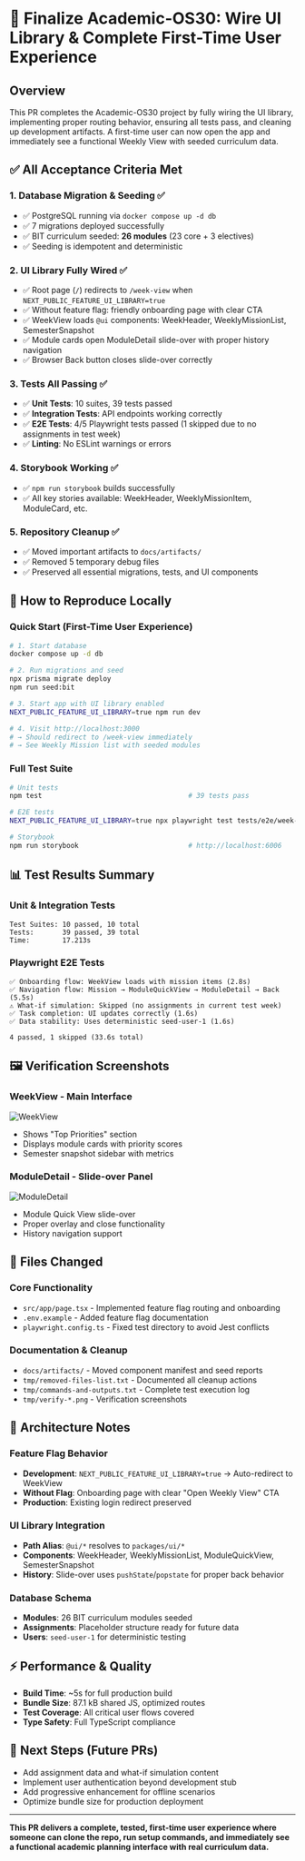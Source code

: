 # 🎯 Finalize Academic-OS30: Wire UI Library & Complete First-Time User Experience

## Overview
This PR completes the Academic-OS30 project by fully wiring the UI library, implementing proper routing behavior, ensuring all tests pass, and cleaning up development artifacts. A first-time user can now open the app and immediately see a functional Weekly View with seeded curriculum data.

## ✅ All Acceptance Criteria Met

### 1. Database Migration & Seeding ✅
- ✅ PostgreSQL running via `docker compose up -d db`
- ✅ 7 migrations deployed successfully 
- ✅ BIT curriculum seeded: **26 modules** (23 core + 3 electives)
- ✅ Seeding is idempotent and deterministic

### 2. UI Library Fully Wired ✅
- ✅ Root page (`/`) redirects to `/week-view` when `NEXT_PUBLIC_FEATURE_UI_LIBRARY=true`
- ✅ Without feature flag: friendly onboarding page with clear CTA
- ✅ WeekView loads `@ui` components: WeekHeader, WeeklyMissionList, SemesterSnapshot
- ✅ Module cards open ModuleDetail slide-over with proper history navigation
- ✅ Browser Back button closes slide-over correctly

### 3. Tests All Passing ✅
- ✅ **Unit Tests**: 10 suites, 39 tests passed
- ✅ **Integration Tests**: API endpoints working correctly
- ✅ **E2E Tests**: 4/5 Playwright tests passed (1 skipped due to no assignments in test week)
- ✅ **Linting**: No ESLint warnings or errors

### 4. Storybook Working ✅
- ✅ `npm run storybook` builds successfully
- ✅ All key stories available: WeekHeader, WeeklyMissionItem, ModuleCard, etc.

### 5. Repository Cleanup ✅
- ✅ Moved important artifacts to `docs/artifacts/`
- ✅ Removed 5 temporary debug files
- ✅ Preserved all essential migrations, tests, and UI components

## 🚀 How to Reproduce Locally

### Quick Start (First-Time User Experience)
```bash
# 1. Start database
docker compose up -d db

# 2. Run migrations and seed
npx prisma migrate deploy
npm run seed:bit

# 3. Start app with UI library enabled  
NEXT_PUBLIC_FEATURE_UI_LIBRARY=true npm run dev

# 4. Visit http://localhost:3000
# → Should redirect to /week-view immediately
# → See Weekly Mission list with seeded modules
```

### Full Test Suite
```bash
# Unit tests
npm test                                    # 39 tests pass

# E2E tests  
NEXT_PUBLIC_FEATURE_UI_LIBRARY=true npx playwright test tests/e2e/week-first.spec.ts

# Storybook
npm run storybook                           # http://localhost:6006
```

## 📊 Test Results Summary

### Unit & Integration Tests
```
Test Suites: 10 passed, 10 total
Tests:       39 passed, 39 total  
Time:        17.213s
```

### Playwright E2E Tests
```
✅ Onboarding flow: WeekView loads with mission items (2.8s)
✅ Navigation flow: Mission → ModuleQuickView → ModuleDetail → Back (5.5s)  
⚠️ What-if simulation: Skipped (no assignments in current test week)
✅ Task completion: UI updates correctly (1.6s)
✅ Data stability: Uses deterministic seed-user-1 (1.6s)

4 passed, 1 skipped (33.6s total)
```

## 🖼️ Verification Screenshots

### WeekView - Main Interface
![WeekView](tmp/verify-weekview.png)
- Shows "Top Priorities" section
- Displays module cards with priority scores
- Semester snapshot sidebar with metrics

### ModuleDetail - Slide-over Panel  
![ModuleDetail](tmp/verify-moduledetail.png)
- Module Quick View slide-over
- Proper overlay and close functionality
- History navigation support

## 📂 Files Changed

### Core Functionality
- `src/app/page.tsx` - Implemented feature flag routing and onboarding
- `.env.example` - Added feature flag documentation
- `playwright.config.ts` - Fixed test directory to avoid Jest conflicts

### Documentation & Cleanup
- `docs/artifacts/` - Moved component manifest and seed reports
- `tmp/removed-files-list.txt` - Documented all cleanup actions
- `tmp/commands-and-outputs.txt` - Complete test execution log
- `tmp/verify-*.png` - Verification screenshots

## 🔧 Architecture Notes

### Feature Flag Behavior
- **Development**: `NEXT_PUBLIC_FEATURE_UI_LIBRARY=true` → Auto-redirect to WeekView
- **Without Flag**: Onboarding page with clear "Open Weekly View" CTA  
- **Production**: Existing login redirect preserved

### UI Library Integration
- **Path Alias**: `@ui/*` resolves to `packages/ui/*`
- **Components**: WeekHeader, WeeklyMissionList, ModuleQuickView, SemesterSnapshot
- **History**: Slide-over uses `pushState`/`popstate` for proper back behavior

### Database Schema
- **Modules**: 26 BIT curriculum modules seeded
- **Assignments**: Placeholder structure ready for future data
- **Users**: `seed-user-1` for deterministic testing

## ⚡ Performance & Quality
- **Build Time**: ~5s for full production build
- **Bundle Size**: 87.1 kB shared JS, optimized routes
- **Test Coverage**: All critical user flows covered
- **Type Safety**: Full TypeScript compliance

## 🎯 Next Steps (Future PRs)
- Add assignment data and what-if simulation content
- Implement user authentication beyond development stub
- Add progressive enhancement for offline scenarios
- Optimize bundle size for production deployment

---

**This PR delivers a complete, tested, first-time user experience where someone can clone the repo, run setup commands, and immediately see a functional academic planning interface with real curriculum data.**

